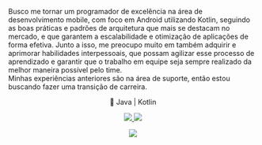 
Busco me tornar um programador de excelência na área de desenvolvimento mobile, com foco em Android utilizando Kotlin, seguindo as boas práticas e padrões de arquitetura que mais se destacam no mercado, e que garantem a escalabilidade e otimização de aplicações de forma efetiva. Junto a isso, me preocupo muito em também adquirir e aprimorar habilidades interpessoais, que possam agilizar esse processo de aprendizado e garantir que o trabalho em equipe seja sempre realizado da melhor maneira possível pelo time.
<br> Minhas experiências anteriores são na área de suporte, então estou buscando fazer uma transição de carreira.

<p align="center">
🚀 Java | Kotlin
</p>
<p align="center">
  <a href="https://github.com/jeduardosa" alt="GitHub">
    <img src="https://img.shields.io/badge/-GitHub-000?style=flat-square&logo=Github&logoColor=white" />
  </a>
  <a href="https://www.linkedin.com/in/eduardomegha" alt="LinkedIn">
    <img src="https://img.shields.io/badge/-LinkedIn-blue?style=flat-square&logo=Linkedin&logoColor=white" />
  </a>
</p>

<div align="center">
<img align="center" src="https://github-readme-stats.vercel.app/api/top-langs/?username=jeduardosa&layout=compact&theme=buefy&hide_border=true" />
</div>
